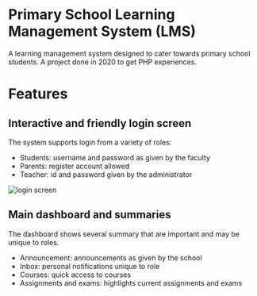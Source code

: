 # Primary School Learning Management System (LMS)
A learning management system designed to cater towards primary school students. A project done in 2020 to get PHP experiences.

# Features
## Interactive and friendly login screen
The system supports login from a variety of roles:
- Students: username and password as given by the faculty
- Parents: register account allowed
- Teacher: id and password given by the administrator

![login screen](PrimarySchoolWebsite/screenshot/plms_login.png)

## Main dashboard and summaries
The dashboard shows several summary that are important and may be unique to roles.
- Announcement: announcements as given by the school
- Inbox: personal notifications unique to role
- Courses: quick access to courses
- Assignments and exams: highlights current assignments and exams
